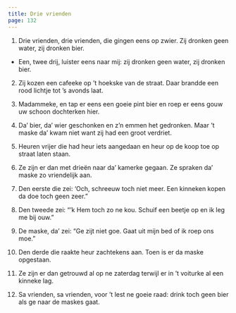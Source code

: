 ```yaml
---
title: Drie vrienden
page: 132
---  
```


1. Drie vrienden, drie vrienden, die gingen eens op zwier.
Zij dronken geen water, zij dronken bier.

- Een, twee drij,
luister eens naar mij:
zij dronken geen water, zij dronken bier.

2. Zij kozen een cafeeke op ’t hoekske van de straat.
Daar brandde een rood lichtje tot ’s avonds laat.


3. Madammeke, en tap er eens een goeie pint bier
en roep er eens gouw uw schoon dochterken hier.


4. Da’ bier, da’ wier geschonken en z’n emmen het gedronken.
Maar ’t maske da’ kwam niet want zij had een groot verdriet.


5. Heuren vrijer die had heur iets aangedaan
en heur op de koop toe op straat laten staan.


6. Ze zijn er dan met drieën naar da’ kamerke gegaan.
Ze spraken da’ maske zo vriendelijk aan.


7. Den eerste die zei: ‘Och, schreeuw toch niet meer.
Een kinneken kopen da doe toch geen zeer.”


8. Den tweede zei: “’k Hem toch zo ne kou.
Schuif een beetje op en ik leg me bij ouw.”


9. De maske, da’ zei: “Ge zijt niet goe.
Gaat uit mijn bed of ik roep ons moe.”


10. Den derde die raakte heur zachtekens aan.
Toen is er da maske opgestaan.


11. Ze zijn er dan getrouwd al op ne zaterdag
terwijl er in ’t voiturke al een kinneke lag.


12. Sa vrienden, sa vrienden, voor ’t lest ne goeie raad:
drink toch geen bier als ge naar de maskes gaat.
